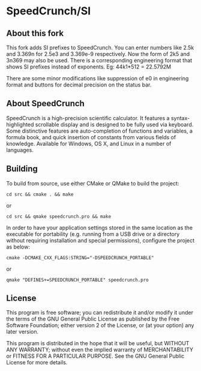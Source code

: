 # SpeedCrunch/SI

## About this fork
This fork adds SI prefixes to SpeedCrunch. You can enter numbers like 2.5k and 3.369n for 2.5e3 and 3.369e-9 respectively. Now the form of 2k5 and 3n369 may also be used. There is a corresponding engineering format that shows SI prefixes instead of exponents. Eg: 44k1\*512 = 22.5792M

There are some minor modifications like suppression of e0 in engineering format and buttons for decimal precision on the status bar. 

## About SpeedCrunch
SpeedCrunch is a high-precision scientific calculator. It features a syntax-highlighted scrollable display and is designed to be fully used via keyboard. Some distinctive features are auto-completion of functions and variables, a formula book, and quick insertion of constants from various fields of knowledge. Available for Windows, OS X, and Linux in a number of languages.

## Building
To build from source, use either CMake or QMake to build the project:

    cd src && cmake . && make

or

    cd src && qmake speedcrunch.pro && make
    
In order to have your application settings stored in the same location as
the executable for portability (e.g. running from a USB drive or a directory
without requiring installation and special permissions), configure the project
as below:

    cmake -DCMAKE_CXX_FLAGS:STRING="-DSPEEDCRUNCH_PORTABLE"

or

    qmake "DEFINES+=SPEEDCRUNCH_PORTABLE" speedcrunch.pro

## License
This program is free software; you can redistribute it and/or modify
it under the terms of the GNU General Public License as published by
the Free Software Foundation; either version 2 of the License, or
(at your option) any later version.

This program is distributed in the hope that it will be useful,
but WITHOUT ANY WARRANTY; without even the implied warranty of
MERCHANTABILITY or FITNESS FOR A PARTICULAR PURPOSE.  See the
GNU General Public License for more details.
